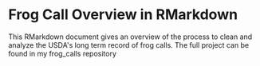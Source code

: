 # Frog Call Overview in RMarkdown

This RMarkdown document gives an overview of the process to clean and analyze the USDA's long term record of frog calls. The full project can be found in my frog_calls repository
